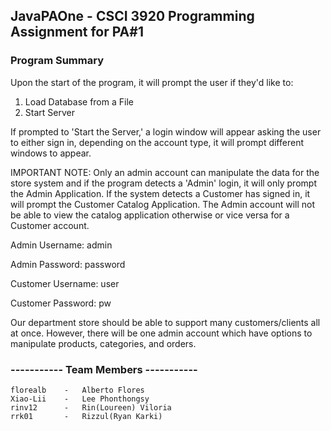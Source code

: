 ## JavaPAOne - CSCI 3920 Programming Assignment for PA#1

### Program Summary
Upon the start of the program, it will prompt the user if they'd like to:
1. Load Database from a File
2. Start Server

If prompted to 'Start the Server,' a login window will appear asking the user to either sign in, depending on the account type, it will prompt different windows to appear.

IMPORTANT NOTE: Only an admin account can manipulate the data for the store system and if the program detects a 'Admin' login, it will only prompt the Admin Application. If the system detects a Customer has signed in, it will prompt the Customer Catalog Application. The Admin account will not be able to view the catalog application otherwise or vice versa for a Customer account. 

Admin Username: admin

Admin Password: password

Customer Username: user

Customer Password: pw 

Our department store should be able to support many customers/clients all at once. However, there will be one admin account which have options to manipulate products, categories, and orders. 

### ----------- Team Members -----------
    florealb    -   Alberto Flores
    Xiao-Lii    -   Lee Phonthongsy
    rinv12      -   Rin(Loureen) Viloria 
    rrk01       -   Rizzul(Ryan Karki)
